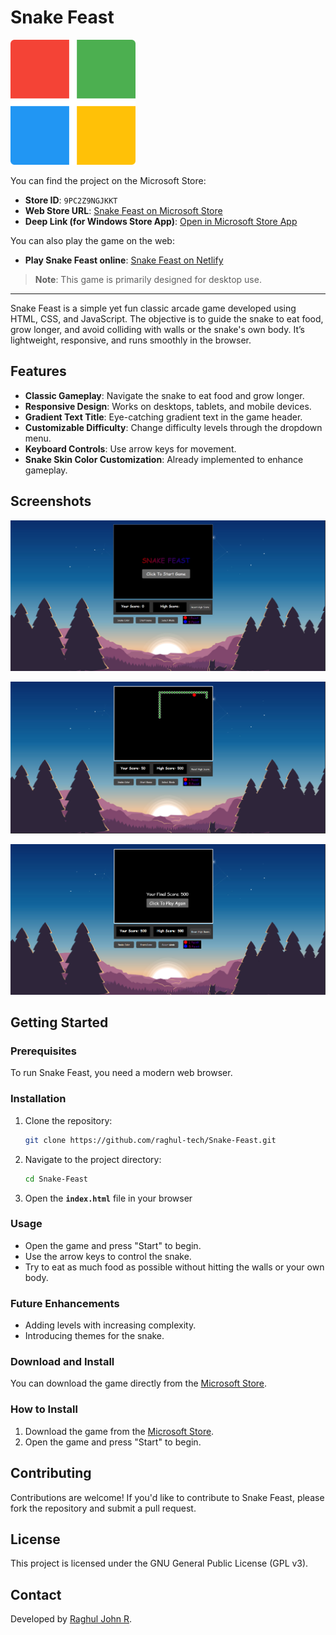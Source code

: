 # Snake Feast

<img src="icons/microsoft.png" alt="Microsoft Store Logo" width="200" height="200" />

You can find the project on the Microsoft Store:

- **Store ID**: `9PC2Z9NGJKKT`
- **Web Store URL**: [Snake Feast on Microsoft Store](https://www.microsoft.com/store/apps/9PC2Z9NGJKKT)
- **Deep Link (for Windows Store App)**: [Open in Microsoft Store App](ms-windows-store://pdp/?productid=9PC2Z9NGJKKT)
  
You can also play the game on the web:

- **Play Snake Feast online**: [Snake Feast on Netlify](https://feast-snake.netlify.app)

> **Note**: This game is primarily designed for desktop use.

---
Snake Feast is a simple yet fun classic arcade game developed using HTML, CSS, and JavaScript. The objective is to guide the snake to eat food, grow longer, and avoid colliding with walls or the snake's own body. It’s lightweight, responsive, and runs smoothly in the browser.

## Features
- **Classic Gameplay**: Navigate the snake to eat food and grow longer.
- **Responsive Design**: Works on desktops, tablets, and mobile devices.
- **Gradient Text Title**: Eye-catching gradient text in the game header.
- **Customizable Difficulty**: Change difficulty levels through the dropdown menu.
- **Keyboard Controls**: Use arrow keys for movement.
- **Snake Skin Color Customization**: Already implemented to enhance gameplay.


## Screenshots

<p align="center">
  <a href="https://github.com/raghul-tech/Snake-Feast.git">
    <img src="img/start.png" alt="Start Screen">
  </a>
</p>

<p align="center">
  <a href="https://github.com/raghul-tech/Snake-Feast.git">
    <img src="img/snakeGame.png" alt="snake-game screen">
  </a>
</p>

<p align="center">
  <a href="https://github.com/raghul-tech/Snake-Feast.git">
    <img src="img/snakeGameOver.png" alt="Over Screen">
  </a>
</p>

## Getting Started
### Prerequisites
To run Snake Feast, you need a modern web browser.

### Installation
1. Clone the repository:
   ```bash
   git clone https://github.com/raghul-tech/Snake-Feast.git
   ```
2. Navigate to the project directory:
   ```bash
   cd Snake-Feast
   ```
3. Open the **`index.html`** file in your browser

### Usage
- Open the game and press "Start" to begin.
- Use the arrow keys to control the snake.
- Try to eat as much food as possible without hitting the walls or your own body.

### Future Enhancements
- Adding levels with increasing complexity.
- Introducing themes for the snake.

### Download and Install
You can download the game directly from the [Microsoft Store](https://www.microsoft.com/store/apps/9PC2Z9NGJKKT).

### How to Install
1. Download the game from the [Microsoft Store](https://www.microsoft.com/store/apps/9PC2Z9NGJKKT).
2. Open the game and press "Start" to begin.

## Contributing
Contributions are welcome! If you'd like to contribute to Snake Feast, please fork the repository and submit a pull request.

## License
This project is licensed under the  GNU General Public License (GPL v3).

## Contact
Developed by [Raghul John R](https://www.linkedin.com/in/raghul-john-r-3a9577320).
